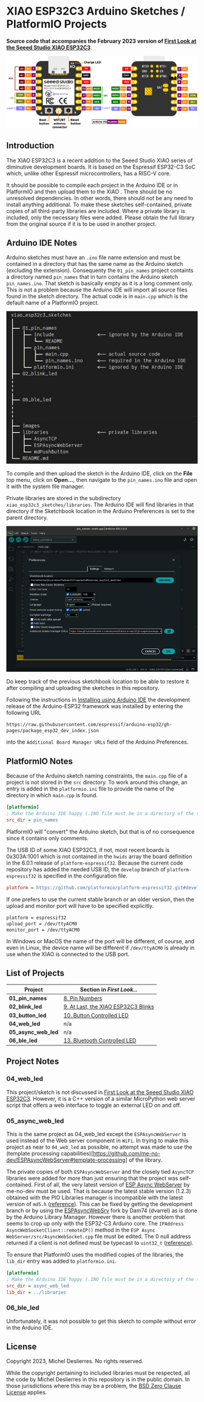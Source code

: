 # XIAO ESP32C3 Arduino Sketches / PlatformIO Projects

**Source code that accompanies the February 2023 version of [First Look at the Seeed Studio XIAO ESP32C3](https://sigmdel.ca/michel/ha/xiao/xiao_esp32c3_intro_en.html)**.

![XIAO ESP32C3 Pinout](images/xiao_esp32c3_pinout.png) 

## Introduction

The XIAO ESP32C3 is a recent addition to the Seeed Studio XIAO series of diminutive development boards. It is based on the Espressif ESP32-C3 SoC which, unlike other Espressif microcontrollers, has a RISC-V core.

It should be possible to compile each project in the Arduino IDE or in PlatformIO and then upload them to the XIAO . There should be no unresolved dependencies. In other words, there should not be any need to install anything additional. To make these sketches self-contained, private copies of all third-party libraries are included. Where a private library is included, only the necessary files were added. Please obtain the full library from the original source if it is to be used in another project.

## Arduino IDE Notes

Arduino sketches must have an `.ino` file name extension and must be contained in a directory that has the same name as the Arduino sketch (excluding the extension). Consequenty the `01_pin_names` project containts a directory named `pin_names` that in turn contains the Arduino sketch `pin_names.ino`. That sketch is basically empty as it is a long comment only. This is not a problem because the Arduino IDE will import all source files found in the sketch directory. The actual code is in `main.cpp` which is the default name of a PlatformIO project.

![Directory tree](images/dir_tree.jpg) 

To compile and then upload the sketch in the Arduino IDE, click on the **File** top menu, click on **Open...**, then navigate to the `pin_names.ino` file and open it with the system file manager.

Private libraries are stored in the subdirectory `xiao_esp32c3_sketches/libraries`.  The Arduino IDE will find libraries in that directory if the Sketchbook location in the Arduino Preferences is set to the parent directory.

![Arduino Preferences](images/Arduino_sketchbook_location.jpg)

Do keep track of the previous sketchbook location to be able to restore it after compiling and uploading the sketches in this repository.

Following the instructions in [Installing using Arduino IDE](https://docs.espressif.com/projects/arduino-esp32/en/latest/installing.html#installing-using-arduino-ide) the development release of the Arduino-ESP32 framework was installed by entering the following URL 
```
https://raw.githubusercontent.com/espressif/arduino-esp32/gh-pages/package_esp32_dev_index.json
```
into the `Additional Board Manager URLs` field of the Arduino Preferences.


## PlatformIO Notes

Because of the Arduino sketch naming constraints, the `main.cpp` file of a project is not stored in the `src` directory. To work around this change, an entry is added in the `platformio.ini` file to provide the name of the directory in which `main.cpp` is found. 

```ini
[platformio]
; Make the Arduino IDE happy (.INO file must be in a directory of the same name)
src_dir = pin_names
```

PlatformIO will "convert" the Arduino sketch, but that is of no consequence since it contains only comments.

The USB ID of some XIAO ESP32C3, if not, most recent boards is 0x303A:1001 which is not contained in the `hwids` array the board definition in the 6.0.1 release of `platform-espressif32`. Because the current code repository has added the needed USB ID, the `develop` branch of `platform-espressif32` is specified in the configuration file.

```ini
platform = https://github.com/platformio/platform-espressif32.git#develop
```

If one prefers to use the current stable branch or an older version, then the upload and monitor port will have to be specified explicitly.

```
platform = espressif32
upload_port = /dev/ttyACM0
monitor_port = /dev/ttyACM0
```

In Windows or MacOS the name of the port will be different, of course, and even in Linux, the device name will be different if `/dev/ttyACM0` is already in use when the XIAO is connected to the USB port. 

## List of Projects      

| Project | Section in *First Look...* |
| ---     | ---                           |
| **01_pin_names** | [8. Pin Numbers](https://sigmdel.ca/michel/ha/xiao/xiao_esp32c3_intro_en.html#pins) |
| **02_blink_led** | [9. At Last, the XIAO ESP32C3 Blinks](https://sigmdel.ca/michel/ha/xiao/xiao_esp32c3_intro_en.html#blink) |
| **03_button_led** | [10. Button Controlled LED](https://sigmdel.ca/michel/ha/xiao/xiao_esp32c3_intro_en.html#button) |
| **04_web_led** | n/a |
| **05_async_web_led** | n/a |
| **06_ble_led** | [13. Bluetooth Controlled LED](https://sigmdel.ca/michel/ha/xiao/xiao_esp32c3_intro_en.html#ble) |


## Project Notes

### 04_web_led

This project/sketch is not discussed in [First Look at the Seeed Studio XIAO ESP32C3](https://sigmdel.ca/michel/ha/xiao/xiao_esp32c3_intro_en.html). However, it is a C++ version of a similar MicroPython web server script that offers a web interface to toggle an external LED on and off.

### 05_async_web_led

This is the same project as 04_web_led except the `ESPAsyncWebServer` is used instead of the Web server component in `WiFi`. In trying to make this project as near to `04_web_led` as possible, no attempt was made to use the (template processing capabilities)[https://github.com/me-no-dev/ESPAsyncWebServer#template-processing] of the library.

The private copies of both `ESPAsyncWebServer` and the closely tied `AsyncTCP` libraries were added for more than just ensuring that the project was self-contained. First of all, the very latest version of [ESP Async WebServer](https://github.com/me-no-dev/ESPAsyncWebServer) by me-no-dev must be used. That is because the latest stable version (1.2.3) obtained with the PIO Libraries manager is incompatible with the latest version of `md5.h`  ([reference](https://github.com/me-no-dev/ESPAsyncWebServer/issues/1147)). This can be fixed by getting the development branch or by using the [ESPAsyncWebSrv](https://github.com/dvarrel/ESPAsyncWebSrv) fork by Dam74 (dvarrel) as is done by the Arduino Library Manager. However there is another problem that seems to crop up only with the ESP32-C3 Arduino core. The `IPAddress AsyncWebSocketClient::remoteIP()` method in the `ESP Async WebServer/src/AsyncWebSocket.cpp` file must be edited. The 0 null address returned if a client is not defined must be typecast to `uint32_t` ([reference](https://github.com/me-no-dev/ESPAsyncWebServer/issues/1164)).

To ensure that PlatformIO uses the modified copies of the libraries, the `lib_dir` entry was added to `platformio.ini`.

```ini
[platformio]
; Make the Arduino IDE happy (.INO file must be in a directory of the same name)
src_dir = async_web_led
lib_dir = ../libraries
```

### 06_ble_led

Unfortunately, it was not possible to get this sketch to compile without error in the Arduino IDE.


## License

Copyright 2023, Michel Deslierres. No rights reserved. 

While the copyright pertaining to included libraries must be respected, all the code by Michel Deslierres in this repository is in the public domain. In those jurisdictions where this may be a problem, the [BSD Zero Clause License](https://spdx.org/licenses/0BSD.html) applies.
